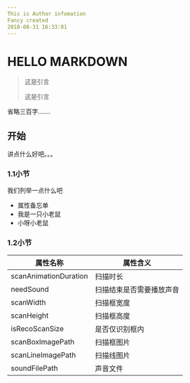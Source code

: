 ```yaml
---
This is Author infomation
Fancy created
2018-08-31 16:33:01
---
```


# HELLO MARKDOWN

> 这是引言
>
> 这是引言

省略三百字.......

## 开始

讲点什么好吧。。。

### 	1.1小节

我们列举一点什么吧

- 属性备忘单
- 我是一只小老鼠
- 小呀小老鼠

### 1.2小节

| 属性名称              | 属性含义                 |
| --------------------- | ------------------------ |
| scanAnimationDuration | 扫描时长                 |
| needSound             | 扫描结束是否需要播放声音 |
| scanWidth             | 扫描框宽度               |
| scanHeight            | 扫描框高度               |
| isRecoScanSize        | 是否仅识别框内           |
| scanBoxImagePath      | 扫描框图片               |
| scanLineImagePath     | 扫描线图片               |
| soundFilePath         | 声音文件                 |

